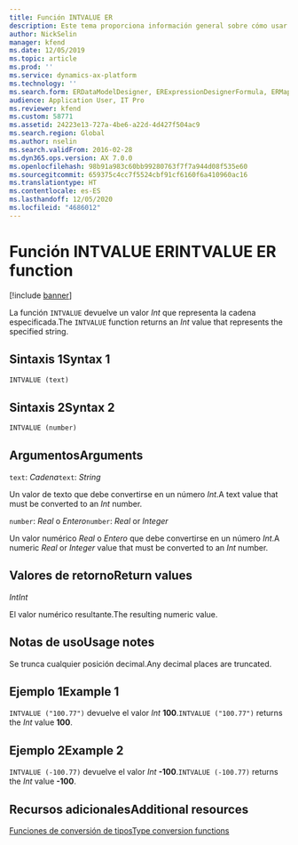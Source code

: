 ```yaml
---
title: Función INTVALUE ER
description: Este tema proporciona información general sobre cómo usar la función INTVALUE de informes electrónicos (ER).
author: NickSelin
manager: kfend
ms.date: 12/05/2019
ms.topic: article
ms.prod: ''
ms.service: dynamics-ax-platform
ms.technology: ''
ms.search.form: ERDataModelDesigner, ERExpressionDesignerFormula, ERMappedFormatDesigner, ERModelMappingDesigner
audience: Application User, IT Pro
ms.reviewer: kfend
ms.custom: 58771
ms.assetid: 24223e13-727a-4be6-a22d-4d427f504ac9
ms.search.region: Global
ms.author: nselin
ms.search.validFrom: 2016-02-28
ms.dyn365.ops.version: AX 7.0.0
ms.openlocfilehash: 98b91a983c60bb99280763f7f7a944d08f535e60
ms.sourcegitcommit: 659375c4cc7f5524cbf91cf6160f6a410960ac16
ms.translationtype: HT
ms.contentlocale: es-ES
ms.lasthandoff: 12/05/2020
ms.locfileid: "4686012"
---
```

# <a name="intvalue-er-function"></a><span data-ttu-id="b2da2-103">Función INTVALUE ER</span><span class="sxs-lookup"><span data-stu-id="b2da2-103">INTVALUE ER function</span></span>

[!include [banner](../includes/banner.md)]

<span data-ttu-id="b2da2-104">La función `INTVALUE` devuelve un valor *Int* que representa la cadena especificada.</span><span class="sxs-lookup"><span data-stu-id="b2da2-104">The `INTVALUE` function returns an *Int* value that represents the specified string.</span></span>

## <a name="syntax-1"></a><span data-ttu-id="b2da2-105">Sintaxis 1</span><span class="sxs-lookup"><span data-stu-id="b2da2-105">Syntax 1</span></span>

```vb
INTVALUE (text)
```

## <a name="syntax-2"></a><span data-ttu-id="b2da2-106">Sintaxis 2</span><span class="sxs-lookup"><span data-stu-id="b2da2-106">Syntax 2</span></span>

```vb
INTVALUE (number)
```

## <a name="arguments"></a><span data-ttu-id="b2da2-107">Argumentos</span><span class="sxs-lookup"><span data-stu-id="b2da2-107">Arguments</span></span>

<span data-ttu-id="b2da2-108">`text`: *Cadena*</span><span class="sxs-lookup"><span data-stu-id="b2da2-108">`text`: *String*</span></span>

<span data-ttu-id="b2da2-109">Un valor de texto que debe convertirse en un número *Int*.</span><span class="sxs-lookup"><span data-stu-id="b2da2-109">A text value that must be converted to an *Int* number.</span></span>

<span data-ttu-id="b2da2-110">`number`: *Real* o *Entero*</span><span class="sxs-lookup"><span data-stu-id="b2da2-110">`number`: *Real* or *Integer*</span></span>

<span data-ttu-id="b2da2-111">Un valor numérico *Real* o *Entero* que debe convertirse en un número *Int*.</span><span class="sxs-lookup"><span data-stu-id="b2da2-111">A numeric *Real* or *Integer* value that must be converted to an *Int* number.</span></span>

## <a name="return-values"></a><span data-ttu-id="b2da2-112">Valores de retorno</span><span class="sxs-lookup"><span data-stu-id="b2da2-112">Return values</span></span>

<span data-ttu-id="b2da2-113">*Int*</span><span class="sxs-lookup"><span data-stu-id="b2da2-113">*Int*</span></span>

<span data-ttu-id="b2da2-114">El valor numérico resultante.</span><span class="sxs-lookup"><span data-stu-id="b2da2-114">The resulting numeric value.</span></span>

## <a name="usage-notes"></a><span data-ttu-id="b2da2-115">Notas de uso</span><span class="sxs-lookup"><span data-stu-id="b2da2-115">Usage notes</span></span>

<span data-ttu-id="b2da2-116">Se trunca cualquier posición decimal.</span><span class="sxs-lookup"><span data-stu-id="b2da2-116">Any decimal places are truncated.</span></span>

## <a name="example-1"></a><span data-ttu-id="b2da2-117">Ejemplo 1</span><span class="sxs-lookup"><span data-stu-id="b2da2-117">Example 1</span></span>

<span data-ttu-id="b2da2-118">`INTVALUE ("100.77")` devuelve el valor *Int* **100**.</span><span class="sxs-lookup"><span data-stu-id="b2da2-118">`INTVALUE ("100.77")` returns the *Int* value **100**.</span></span>

## <a name="example-2"></a><span data-ttu-id="b2da2-119">Ejemplo 2</span><span class="sxs-lookup"><span data-stu-id="b2da2-119">Example 2</span></span>

<span data-ttu-id="b2da2-120">`INTVALUE (-100.77)` devuelve el valor *Int* **-100**.</span><span class="sxs-lookup"><span data-stu-id="b2da2-120">`INTVALUE (-100.77)` returns the *Int* value **-100**.</span></span>

## <a name="additional-resources"></a><span data-ttu-id="b2da2-121">Recursos adicionales</span><span class="sxs-lookup"><span data-stu-id="b2da2-121">Additional resources</span></span>

[<span data-ttu-id="b2da2-122">Funciones de conversión de tipos</span><span class="sxs-lookup"><span data-stu-id="b2da2-122">Type conversion functions</span></span>](er-functions-category-type-conversion.md)

